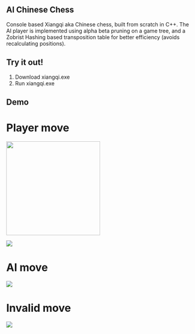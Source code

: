 ## AI Chinese Chess
Console based Xiangqi aka Chinese chess, built from scratch in C++.
The AI player is implemented using alpha beta pruning on a game tree, and a Zobrist Hashing based transposition table for better efficiency (avoids recalculating positions).
## Try it out!
1. Download xiangqi.exe
2. Run xiangqi.exe
## Demo
# Player move
<img src="https://github.com/DatProJack/chinese-chess/assets/32620988/bb4b79e5-223a-4400-a995-a734267488b7" width="250" height="250">

![](https://github.com/DatProJack/chinese-chess/assets/32620988/bb4b79e5-223a-4400-a995-a734267488b7)
# AI move
![](https://github.com/DatProJack/chinese-chess/assets/32620988/f34e7130-974e-4982-b163-8f24f7412c9d)
# Invalid move
![](https://github.com/DatProJack/chinese-chess/assets/32620988/3184aaa4-8833-4d03-94a0-1806eb8e9db1)
